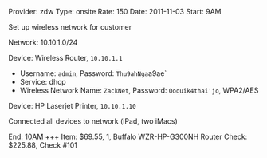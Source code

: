 Provider: zdw
Type: onsite
Rate: 150
Date: 2011-11-03
Start: 9AM

Set up wireless network for customer

Network: 10.10.1.0/24

Device: Wireless Router, `10.10.1.1`

 - Username: `admin`, Password: `Thu9ahNga`a9ae`
 - Service: dhcp
 - Wireless Network Name: `ZackNet`, Password: `Ooquik4thai'jo`, WPA2/AES

Device: HP Laserjet Printer, `10.10.1.10`

Connected all devices to network (iPad, two iMacs)

End: 10AM 
+++
Item: $69.55, 1, Buffalo WZR-HP-G300NH Router
Check: $225.88, Check #101



